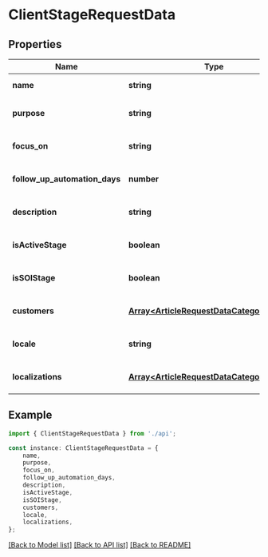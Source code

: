 # ClientStageRequestData


## Properties

Name | Type | Description | Notes
------------ | ------------- | ------------- | -------------
**name** | **string** |  | [default to undefined]
**purpose** | **string** |  | [optional] [default to undefined]
**focus_on** | **string** |  | [optional] [default to undefined]
**follow_up_automation_days** | **number** |  | [optional] [default to undefined]
**description** | **string** |  | [optional] [default to undefined]
**isActiveStage** | **boolean** |  | [optional] [default to undefined]
**isSOIStage** | **boolean** |  | [optional] [default to undefined]
**customers** | [**Array&lt;ArticleRequestDataCategoriesInner&gt;**](ArticleRequestDataCategoriesInner.md) |  | [optional] [default to undefined]
**locale** | **string** |  | [optional] [default to undefined]
**localizations** | [**Array&lt;ArticleRequestDataCategoriesInner&gt;**](ArticleRequestDataCategoriesInner.md) |  | [optional] [default to undefined]

## Example

```typescript
import { ClientStageRequestData } from './api';

const instance: ClientStageRequestData = {
    name,
    purpose,
    focus_on,
    follow_up_automation_days,
    description,
    isActiveStage,
    isSOIStage,
    customers,
    locale,
    localizations,
};
```

[[Back to Model list]](../README.md#documentation-for-models) [[Back to API list]](../README.md#documentation-for-api-endpoints) [[Back to README]](../README.md)
